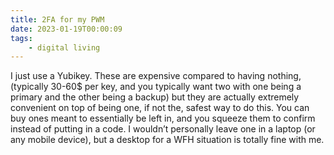```yaml
---
title: 2FA for my PWM
date: 2023-01-19T00:00:09
tags:
    - digital living
---
```


I just use a Yubikey. These are expensive compared to having nothing, (typically 30-60$ per key, and you typically want two with one being a primary and the other being a backup) but they are actually extremely convenient on top of being one, if not the, safest way to do this. You can buy ones meant to essentially be left in, and you squeeze them to confirm instead of putting in a code. I wouldn’t personally leave one in a laptop (or any mobile device), but a desktop for a WFH situation is totally fine with me. 
